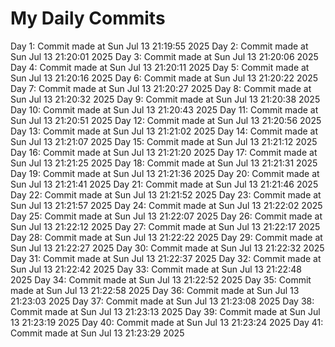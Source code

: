 # My Daily Commits

Day 1: Commit made at Sun Jul 13 21:19:55 2025
Day 2: Commit made at Sun Jul 13 21:20:01 2025
Day 3: Commit made at Sun Jul 13 21:20:06 2025
Day 4: Commit made at Sun Jul 13 21:20:11 2025
Day 5: Commit made at Sun Jul 13 21:20:16 2025
Day 6: Commit made at Sun Jul 13 21:20:22 2025
Day 7: Commit made at Sun Jul 13 21:20:27 2025
Day 8: Commit made at Sun Jul 13 21:20:32 2025
Day 9: Commit made at Sun Jul 13 21:20:38 2025
Day 10: Commit made at Sun Jul 13 21:20:43 2025
Day 11: Commit made at Sun Jul 13 21:20:51 2025
Day 12: Commit made at Sun Jul 13 21:20:56 2025
Day 13: Commit made at Sun Jul 13 21:21:02 2025
Day 14: Commit made at Sun Jul 13 21:21:07 2025
Day 15: Commit made at Sun Jul 13 21:21:12 2025
Day 16: Commit made at Sun Jul 13 21:21:20 2025
Day 17: Commit made at Sun Jul 13 21:21:25 2025
Day 18: Commit made at Sun Jul 13 21:21:31 2025
Day 19: Commit made at Sun Jul 13 21:21:36 2025
Day 20: Commit made at Sun Jul 13 21:21:41 2025
Day 21: Commit made at Sun Jul 13 21:21:46 2025
Day 22: Commit made at Sun Jul 13 21:21:52 2025
Day 23: Commit made at Sun Jul 13 21:21:57 2025
Day 24: Commit made at Sun Jul 13 21:22:02 2025
Day 25: Commit made at Sun Jul 13 21:22:07 2025
Day 26: Commit made at Sun Jul 13 21:22:12 2025
Day 27: Commit made at Sun Jul 13 21:22:17 2025
Day 28: Commit made at Sun Jul 13 21:22:22 2025
Day 29: Commit made at Sun Jul 13 21:22:27 2025
Day 30: Commit made at Sun Jul 13 21:22:32 2025
Day 31: Commit made at Sun Jul 13 21:22:37 2025
Day 32: Commit made at Sun Jul 13 21:22:42 2025
Day 33: Commit made at Sun Jul 13 21:22:48 2025
Day 34: Commit made at Sun Jul 13 21:22:52 2025
Day 35: Commit made at Sun Jul 13 21:22:58 2025
Day 36: Commit made at Sun Jul 13 21:23:03 2025
Day 37: Commit made at Sun Jul 13 21:23:08 2025
Day 38: Commit made at Sun Jul 13 21:23:13 2025
Day 39: Commit made at Sun Jul 13 21:23:19 2025
Day 40: Commit made at Sun Jul 13 21:23:24 2025
Day 41: Commit made at Sun Jul 13 21:23:29 2025
